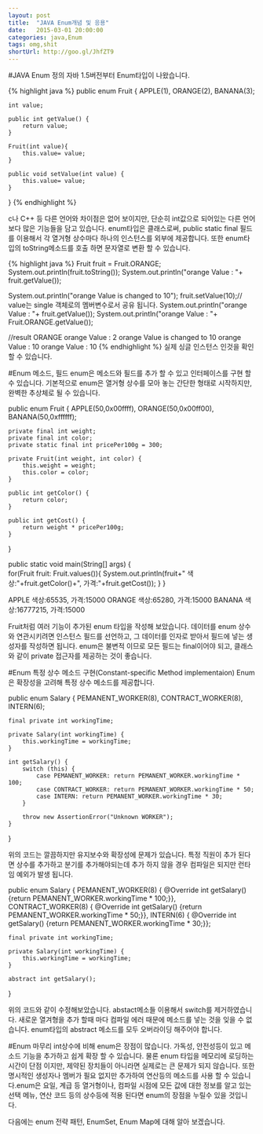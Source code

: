 ```yaml
---
layout: post
title:  "JAVA Enum개념 및 응용"
date:   2015-03-01 20:00:00
categories: java,Enum
tags: omg,shit
shortUrl: http://goo.gl/JhfZT9
---
```



#JAVA Enum 정의
자바 1.5버전부터 Enum타입이 나왔습니다. 

{% highlight java %}
  public enum Fruit {
    APPLE(1), ORANGE(2), BANANA(3);
    
    int value;
    
    public int getValue() {
        return value;
    }

    Fruit(int value){
        this.value= value;
    }
    
    public void setValue(int value) {
        this.value= value;
    }
}
{% endhighlight %}



c나 C++ 등 다른 언어와 차이점은 없어 보이지만, 단순히 int값으로 되어있는 다른 언어보다 많은 기능들을 담고 있습니다.
enum타입은 클래스로써, public static final 필드를 이용해서 각 열거형 상수마다 하나의 인스턴스를 외부에 제공합니다. 
또한 enum타입의 toString메소드를 호출 하면 문자열로 변환 할 수 있습니다. 

{% highlight java %}
Fruit fruit = Fruit.ORANGE;
System.out.println(fruit.toString());
System.out.println("orange Value : "+ fruit.getValue());

System.out.println("orange Value is changed to 10");
fruit.setValue(10);// value는 single 객체로의 멤버변수로서 공유 됩니다.
System.out.println("orange Value : "+ fruit.getValue());
System.out.println("orange Value : "+ Fruit.ORANGE.getValue());

//result
ORANGE
orange Value : 2
orange Value is changed to 10
orange Value : 10
orange Value : 10
{% endhighlight %}
실제 싱글 인스턴스 인것을 확인 할 수 있습니다.

#Enum 메소드, 필드 
enum은 메소드와 필드를 추가 할 수 있고 인터페이스를 구현 할 수 있습니다. 기본적으로 enum은 열거형 상수를 모아 놓는 간단한 형태로 시작하지만, 완벽한 추상체로 될 수 있습니다. 

public enum Fruit {
    APPLE(50,0x00ffff), ORANGE(50,0x00ff00), BANANA(50,0xffffff);
    
    private final int weight;
    private final int color;
    private static final int pricePer100g = 300;
    
    private Fruit(int weight, int color) {
        this.weight = weight;
        this.color = color;
    }
    
    public int getColor() {
        return color;
    }

    public int getCost() {
        return weight * pricePer100g;
    }
}

public static void main(String[] args) {        
        for(Fruit fruit: Fruit.values()){
            System.out.println(fruit+" 색상:"+fruit.getColor()+", 가격:"+fruit.getCost());
        }
}

APPLE 색상:65535, 가격:15000
ORANGE 색상:65280, 가격:15000
BANANA 색상:16777215, 가격:15000


Fruit처럼 여러 기능이 추가된 enum 타입을 작성해 보았습니다. 데이터를 enum 상수와 연관시키려면 인스턴스 필드를 선언하고, 그 데이터를 인자로 받아서 필드에 넣는 생성자를 작성하면 됩니다. enum은 불변적 이므로 모든 필드는 final이어야 되고, 클래스와 같이 private 접근자를 제공하는 것이 좋습니다.

#Enum 특정 상수 메소드 구현(Constant-specific Method implementaion)
Enum은 확장성을 고려해 특정 상수 메소드를 제공합니다.

public enum Salary {
    PEMANENT_WORKER(8), CONTRACT_WORKER(8), INTERN(6);

    final private int workingTime;

    private Salary(int workingTime) {
        this.workingTime = workingTime;
    }

    int getSalary() {
        switch (this) {
            case PEMANENT_WORKER: return PEMANENT_WORKER.workingTime * 100;
            case CONTRACT_WORKER: return PEMANENT_WORKER.workingTime * 50;
            case INTERN: return PEMANENT_WORKER.workingTime * 30;
        }
        
        throw new AssertionError("Unknown WORKER");
    }
}

위의 코드는 깔끔하지만 유지보수와 확장성에 문제가 있습니다. 특정 직원이 추가 된다면 상수를 추가하고 분기를 추가해야되는데 추가 하지 않을 경우 컴파일은 되지만 런타임 예외가 발생 됩니다.  



public enum Salary {
    PEMANENT_WORKER(8) { @Override int getSalary() {return PEMANENT_WORKER.workingTime * 100;}},
    CONTRACT_WORKER(8) { @Override int getSalary() {return PEMANENT_WORKER.workingTime * 50;}},
    INTERN(6) { @Override int getSalary() {return PEMANENT_WORKER.workingTime * 30;}};

    final private int workingTime;

    private Salary(int workingTime) {
        this.workingTime = workingTime;
    }

    abstract int getSalary();
}

위의 코드와 같이 수정해보았습니다. abstact메소들 이용해서 switch를 제거하였습니다. 새로운 열겨형을 추가 할때 마다 컴파일 에러 때문에 메소드를 넣는 것을 잊을 수 없습니다. enum타입의 abstract 메소드를 모두 오버라이딩 해주어야 합니다.


#Enum 마무리
int상수에 비해 enum은 장점이 많습니다. 가독성, 안전성등이 있고 메소드 기능을 추가하고 쉽게 확장 할 수 있습니다. 물론 enum 타입을 메모리에 로딩하는 시간이 단점 이지만, 제약된 장치들이 아니라면 실제로는 큰 문제가 되지 않습니다. 또한 명시적인 생성자나 멤버가 필요 없지만 추가하여 연산등의 메소드를 사용 할 수 있습니다.enum은 요일, 계급 등 열거형이나, 컴파일 시점에 모든 값에 대한 정보를 알고 있는 선택 메뉴, 연산 코드 등의 상수등에 적용 된다면 enum의 장점을 누릴수 있을 것입니다. 

다음에는 enum 전략 패턴, EnumSet, Enum Map에 대해 알아 보겠습니다. 